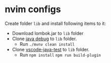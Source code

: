 # nvim configs

Create folder `lib` and install following items to it:

- Download lombok.jar to `lib` folder
- Clone [java debug](https://github.com/microsoft/java-debug) to `lib` folder.
  - Run `./mvnv clean install`
- Clone [vscode-java-test](https://github.com/microsoft/vscode-java-test) to `lib` folder.
  - Run `npm install` `npm run build-plugin`

